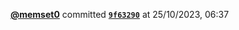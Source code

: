  <a href=https://github.com/memset0><strong>@memset0</strong></a>  committed <a href=https://github.com/memset0/memset0/commit/9f63290af03ad619d9202b8ecf64e99a58f7d1d4><strong><code>9f63290</code></strong></a>  at 25/10/2023, 06:37 

